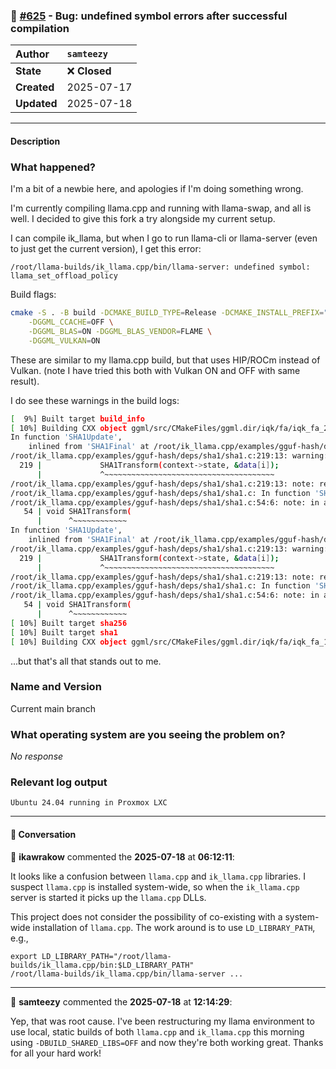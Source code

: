 ### 🐛 [#625](https://github.com/ikawrakow/ik_llama.cpp/issues/625) - Bug: undefined symbol errors after successful compilation

| **Author** | `samteezy` |
| :--- | :--- |
| **State** | ❌ **Closed** |
| **Created** | 2025-07-17 |
| **Updated** | 2025-07-18 |

---

#### Description

### What happened?

I'm a bit of a newbie here, and apologies if I'm doing something wrong.

I'm currently compiling llama.cpp and running with llama-swap, and all is well. I decided to give this fork a try alongside my current setup.

I can compile ik_llama, but when I go to run llama-cli or llama-server (even to just get the current version), I get this error: 

`/root/llama-builds/ik_llama.cpp/bin/llama-server: undefined symbol: llama_set_offload_policy`

Build flags:

```bash
cmake -S . -B build -DCMAKE_BUILD_TYPE=Release -DCMAKE_INSTALL_PREFIX="$INSTALL_DIR" \
    -DGGML_CCACHE=OFF \
    -DGGML_BLAS=ON -DGGML_BLAS_VENDOR=FLAME \
    -DGGML_VULKAN=ON
```

These are similar to my llama.cpp build, but that uses HIP/ROCm instead of Vulkan. (note I have tried this both with Vulkan ON and OFF with same result).

I do see these warnings in the build logs:

```bash
[  9%] Built target build_info
[ 10%] Building CXX object ggml/src/CMakeFiles/ggml.dir/iqk/fa/iqk_fa_256_256.cpp.o
In function 'SHA1Update',
    inlined from 'SHA1Final' at /root/ik_llama.cpp/examples/gguf-hash/deps/sha1/sha1.c:265:5:
/root/ik_llama.cpp/examples/gguf-hash/deps/sha1/sha1.c:219:13: warning: 'SHA1Transform' reading 64 bytes from a region of size 0 [-Wstringop-overread]
  219 |             SHA1Transform(context->state, &data[i]);
      |             ^~~~~~~~~~~~~~~~~~~~~~~~~~~~~~~~~~~~~~~
/root/ik_llama.cpp/examples/gguf-hash/deps/sha1/sha1.c:219:13: note: referencing argument 2 of type 'const unsigned char[64]'
/root/ik_llama.cpp/examples/gguf-hash/deps/sha1/sha1.c: In function 'SHA1Final':
/root/ik_llama.cpp/examples/gguf-hash/deps/sha1/sha1.c:54:6: note: in a call to function 'SHA1Transform'
   54 | void SHA1Transform(
      |      ^~~~~~~~~~~~~
In function 'SHA1Update',
    inlined from 'SHA1Final' at /root/ik_llama.cpp/examples/gguf-hash/deps/sha1/sha1.c:269:9:
/root/ik_llama.cpp/examples/gguf-hash/deps/sha1/sha1.c:219:13: warning: 'SHA1Transform' reading 64 bytes from a region of size 0 [-Wstringop-overread]
  219 |             SHA1Transform(context->state, &data[i]);
      |             ^~~~~~~~~~~~~~~~~~~~~~~~~~~~~~~~~~~~~~~
/root/ik_llama.cpp/examples/gguf-hash/deps/sha1/sha1.c:219:13: note: referencing argument 2 of type 'const unsigned char[64]'
/root/ik_llama.cpp/examples/gguf-hash/deps/sha1/sha1.c: In function 'SHA1Final':
/root/ik_llama.cpp/examples/gguf-hash/deps/sha1/sha1.c:54:6: note: in a call to function 'SHA1Transform'
   54 | void SHA1Transform(
      |      ^~~~~~~~~~~~~
[ 10%] Built target sha256
[ 10%] Built target sha1
[ 10%] Building CXX object ggml/src/CMakeFiles/ggml.dir/iqk/fa/iqk_fa_128_128.cpp.o
```

...but that's all that stands out to me.

### Name and Version

Current main branch

### What operating system are you seeing the problem on?

_No response_

### Relevant log output

```shell
Ubuntu 24.04 running in Proxmox LXC
```

---

#### 💬 Conversation

👤 **ikawrakow** commented the **2025-07-18** at **06:12:11**:<br>

It looks like a confusion between `llama.cpp` and `ik_llama.cpp` libraries. I suspect `llama.cpp` is installed system-wide, so when the `ik_llama.cpp` server is started it picks up the `llama.cpp` DLLs. 

This project does not consider the possibility of co-existing with a system-wide installation of `llama.cpp`. The work around is to use `LD_LIBRARY_PATH`, e.g.,
```
export LD_LIBRARY_PATH="/root/llama-builds/ik_llama.cpp/bin:$LD_LIBRARY_PATH"
/root/llama-builds/ik_llama.cpp/bin/llama-server ...
```

---

👤 **samteezy** commented the **2025-07-18** at **12:14:29**:<br>

Yep, that was root cause. I've been restructuring my llama environment to use local, static builds of both `llama.cpp` and `ik_llama.cpp` this morning using `-DBUILD_SHARED_LIBS=OFF` and now they're both working great.
Thanks for all your hard work!